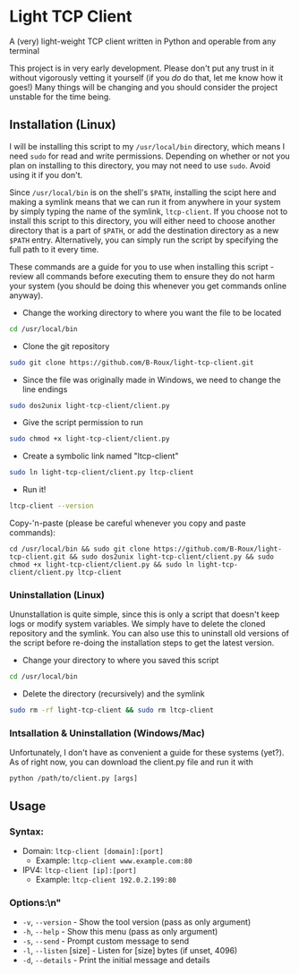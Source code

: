 # Light TCP Client
A (very) light-weight TCP client written in Python and operable from any terminal

This project is in very early development. Please don't put any trust in it without vigorously vetting it yourself (if you *do* do that, let me know how it goes!)
Many things will be changing and you should consider the project unstable for the time being.

## Installation (Linux)

I will be installing this script to my `/usr/local/bin` directory, which means I need `sudo` for read and write permissions. Depending on whether or not you plan on installing to this directory, you may not need to use `sudo`. Avoid using it if you don't.

Since `/usr/local/bin` is on the shell's `$PATH`, installing the scipt here and making a symlink means that we can run it from anywhere in your system by simply typing the name of the symlink, `ltcp-client`. If you choose not to install this script to this directory, you will either need to choose another directory that is a part of `$PATH`, or add the destination directory as a new `$PATH` entry. Alternatively, you can simply run the script by specifying the full path to it every time.

These commands are a guide for you to use when installing this script - review all commands before executing them to ensure they do not harm your system (you should be doing this whenever you get commands online anyway).

* Change the working directory to where you want the file to be located

```zsh
cd /usr/local/bin
```

* Clone the git repository

```zsh
sudo git clone https://github.com/B-Roux/light-tcp-client.git
```

* Since the file was originally made in Windows, we need to change the line endings

```zsh
sudo dos2unix light-tcp-client/client.py
```

* Give the script permission to run

```zsh
sudo chmod +x light-tcp-client/client.py
```

* Create a symbolic link named "ltcp-client"

```zsh
sudo ln light-tcp-client/client.py ltcp-client
```

* Run it!

```zsh
ltcp-client --version
```

Copy-'n-paste (please be careful whenever you copy and paste commands):

`
cd /usr/local/bin && sudo git clone https://github.com/B-Roux/light-tcp-client.git && sudo dos2unix light-tcp-client/client.py && sudo chmod +x light-tcp-client/client.py && sudo ln light-tcp-client/client.py ltcp-client
`

### Uninstallation (Linux)

Ununstallation is quite simple, since this is only a script that doesn't keep logs or modify system variables. We simply have to delete the cloned repository and the symlink. You can also use this to uninstall old versions of the script before re-doing the installation steps to get the latest version.

* Change your directory to where you saved this script

```zsh
cd /usr/local/bin
```

* Delete the directory (recursively) and the symlink

```zsh
sudo rm -rf light-tcp-client && sudo rm ltcp-client
```

### Intsallation & Uninstallation (Windows/Mac)

Unfortunately, I don't have as convenient a guide for these systems (yet?). As of right now, you can download the client.py file and run it with

```console
python /path/to/client.py [args]
```

## Usage

### Syntax:
* Domain: `ltcp-client [domain]:[port]`
  * Example: `ltcp-client www.example.com:80`
* IPV4: `ltcp-client [ip]:[port]`
  * Example: `ltcp-client 192.0.2.199:80`
    
### Options:\n"
* `-v`, `--version` - Show the tool version (pass as only argument)
* `-h`, `--help` - Show this menu (pass as only argument)
* `-s`, `--send` - Prompt custom message to send
* `-l`, `--listen` [size] - Listen for [size] bytes (if unset, 4096)
* `-d`, `--details` - Print the initial message and details
